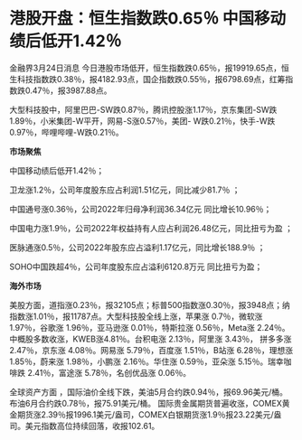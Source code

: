 # 港股开盘：恒生指数跌0.65％ 中国移动绩后低开1.42％

金融界3月24日消息
今日港股市场低开，恒生指数跌0.65％，报19919.65点，恒生科技指数跌0.38％，报4182.93点，国企指数跌0.55％，报6798.69点，红筹指数跌0.47％，报3987.88点。

大型科技股中，阿里巴巴-SW跌0.87％，腾讯控股涨1.17％，京东集团-SW跌1.89％，小米集团-W平开，网易-S涨0.57％，美团-
W跌0.21％，快手-W跌0.97％，哔哩哔哩-W跌0.21％。

**市场聚焦**

中国移动绩后低开1.42％；

卫龙涨1.2％，公司年度股东应占利润1.51亿元，同比减少81.7％ ；

中国通号涨0.36％，公司2022年归母净利润36.34亿元 同比增长10.96％；

中国电力涨1.9％，公司2022年权益持有人应占利润26.48亿元，同比扭亏为盈 ；

医脉通涨0.5％，公司2022年股东应占溢利1.17亿元，同比增长188.9％ ；

SOHO中国跌超4％，公司年度股东应占溢利6120.8万元 同比扭亏为盈；

**海外市场**

美股方面，道指涨0.23％，报32105点；标普500指数涨0.30％，报3948点；纳指数涨1.01％，报11787点。大型科技股全线上涨，苹果涨
0.7％，微软涨 1.97％，谷歌涨 1.96％，亚马逊涨 0.01％，特斯拉涨 0.56％，Meta涨
2.24％。中概股多数收涨，KWEB涨4.81％。台积电涨 2.13％，阿里涨 3.43％， 拼多多涨 2.47％，京东涨 4.08％。网易涨
5.79％，百度涨 1.51％，B站涨 6.28％，理想涨 1.85％，蔚来涨 1.98％，小鹏涨 2.16％。华住涨 0.59％，亚朵涨
5.15％。瑞幸咖啡跌 2.41％，富途涨 5.78％，名创优品涨 0.06％。

全球资产方面 ，国际油价全线下跌，美油5月合约跌0.94％，报69.96美元/桶。布油6月合约跌0.78％，报75.91美元/桶。
国际贵金属期货普遍收涨，COMEX黄金期货涨2.39％报1996.1美元/盎司，COMEX白银期货涨1.9％报23.22美元/盎司。美元指数高位持续回落，收报102.61。

